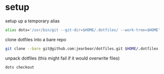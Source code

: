 # setup

setup up a temporary alias

```bash
alias dots='/usr/bin/git --git-dir=$HOME/.dotfiles/ --work-tree=$HOME'
```

clone dotfiles into a bare repo

```bash
git clone --bare git@github.com:jearbear/dotfiles.git $HOME/.dotfiles
```

unpack dotfiles (this might fail if it would overwrite files)

```bash
dots checkout
```
